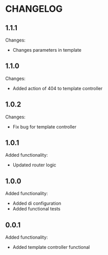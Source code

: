 CHANGELOG
=========

1.1.1
-----

Changes:

 * Changes parameters in template

1.1.0
-----

Changes:

 * Added action of 404 to template controller

1.0.2
-----

Changes:

 * Fix bug for template controller

1.0.1
-----

Added functionality:

 * Updated router logic

1.0.0
-----

Added functionality:

 * Added di configuration
 * Added functional tests

0.0.1
-----

Added functionality:

 * Added template controller functional
